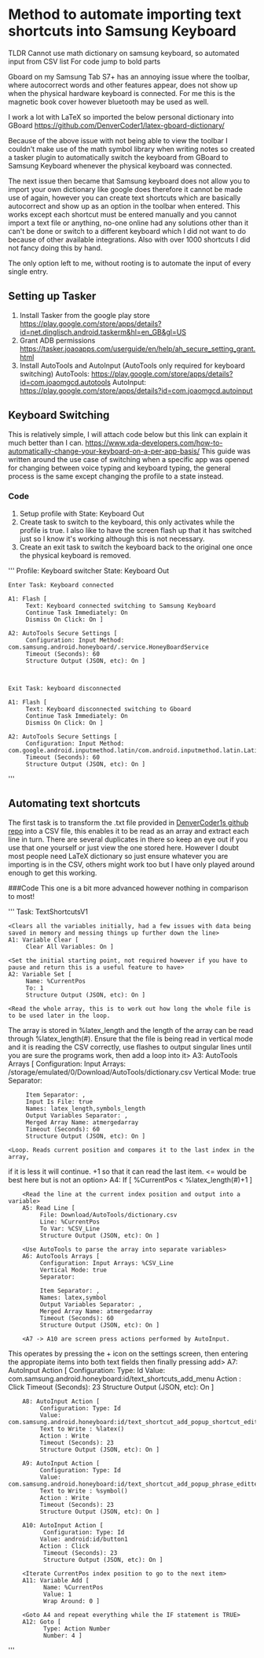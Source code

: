 # Method to automate importing text shortcuts into Samsung Keyboard
TLDR Cannot use math dictionary on samsung keyboard, so automated input from CSV list
For code jump to bold parts

Gboard on my Samsung Tab S7+ has an annoying issue where the toolbar, where autocorrect words and other features appear, does not show up when the physical hardware keyboard is connected. For me this is the magnetic book cover however bluetooth may be used as well.

I work a lot with LaTeX so imported the below personal dictionary into GBoard
https://github.com/DenverCoder1/latex-gboard-dictionary/

Because of the above issue with not being able to view the toolbar I couldn't make use of the math symbol library when writing notes so created a tasker plugin to automatically switch the keyboard from GBoard to Samsung Keyboard whenever the physical keyboard was connected. 

The next issue then became that Samsung keyboard does not allow you to import your own dictionary like google does therefore it cannot be made use of again, however you can create text shortcuts which are basically autocorrect and show up as an option in the toolbar when entered.
This works except each shortcut must be entered manually and you cannot import a text file or anything, no-one online had any solutions other than it can't be done or switch to a different keyboard which I did not want to do because of other available integrations. Also with over 1000 shortcuts I did not fancy doing this by hand.

The only option left to me, without rooting is to automate the input of every single entry.

## Setting up Tasker
1. Install Tasker from the google play store
   https://play.google.com/store/apps/details?id=net.dinglisch.android.taskerm&hl=en_GB&gl=US
2. Grant ADB permissions
   https://tasker.joaoapps.com/userguide/en/help/ah_secure_setting_grant.html
3. Install AutoTools and AutoInput (AutoTools only required for keyboard switching)
   AutoTools: https://play.google.com/store/apps/details?id=com.joaomgcd.autotools
   AutoInput: https://play.google.com/store/apps/details?id=com.joaomgcd.autoinput

## Keyboard Switching
This is relatively simple, I will attach code below but this link can explain it much better than I can.
https://www.xda-developers.com/how-to-automatically-change-your-keyboard-on-a-per-app-basis/
This guide was written around the use case of switching when a specific app was opened for changing between voice typing and keyboard typing, the general process is the same except changing the profile to a state instead.

### Code
1. Setup profile with State: Keyboard Out
2. Create task to switch to the keyboard, this only activates while the profile is true. I also like to have the screen flash up that it has switched just so I know it's working although this is not necessary.
3. Create an exit task to switch the keyboard back to the original one once the physical keyboard is removed.
   
'''
    Profile: Keyboard switcher
    	State: Keyboard Out
    
    
    
    Enter Task: Keyboard connected
    
    A1: Flash [
         Text: Keyboard connected switching to Samsung Keyboard
         Continue Task Immediately: On
         Dismiss On Click: On ]
    
    A2: AutoTools Secure Settings [
         Configuration: Input Method: com.samsung.android.honeyboard/.service.HoneyBoardService
         Timeout (Seconds): 60
         Structure Output (JSON, etc): On ]
    
    
    
    Exit Task: keyboard disconnected
    
    A1: Flash [
         Text: Keyboard disconnected switching to Gboard
         Continue Task Immediately: On
         Dismiss On Click: On ]
    
    A2: AutoTools Secure Settings [
         Configuration: Input Method: com.google.android.inputmethod.latin/com.android.inputmethod.latin.LatinIME
         Timeout (Seconds): 60
         Structure Output (JSON, etc): On ]
'''
    

## Automating text shortcuts
The first task is to transform the .txt file provided in [DenverCoder1s github repo](https://github.com/DenverCoder1) into a CSV file, this enables it to be read as an array and extract each line in turn. There are several duplicates in there so keep an eye out if you use that one yourself or just view the one stored here. 
However I doubt most people need LaTeX dictionary so just ensure whatever you are importing is in the CSV, others might work too but I have only played around enough to get this working.

###Code
This one is a bit more advanced however nothing in comparison to most!

'''
    Task: TextShortcutsV1
    
    <Clears all the variables initially, had a few issues with data being saved in memory and messing things up further down the line>
    A1: Variable Clear [
         Clear All Variables: On ]

    <Set the initial starting point, not required however if you have to pause and return this is a useful feature to have>
    A2: Variable Set [
         Name: %CurrentPos
         To: 1
         Structure Output (JSON, etc): On ]

    <Read the whole array, this is to work out how long the whole file is to be used later in the loop. 
The array is stored in %latex_length and the length of the array can be read through %latex_length(#). 
Ensure that the file is being read in vertical mode and it is reading the CSV correctly, 
use flashes to output singular lines until you are sure the programs work, then add a loop into it>
    A3: AutoTools Arrays [
         Configuration: Input Arrays: /storage/emulated/0/Download/AutoTools/dictionary.csv
         Vertical Mode: true
         Separator: 
         
         Item Separator: ,
         Input Is File: true
         Names: latex_length,symbols_length
         Output Variables Separator: ,
         Merged Array Name: atmergedarray
         Timeout (Seconds): 60
         Structure Output (JSON, etc): On ]

    <Loop. Reads current position and compares it to the last index in the array, 
if it is less it will continue. +1 so that it can read the last item. 
<= would be best here but is not an option>
    A4: If [ %CurrentPos < %latex_length(#)+1 ]
       
        <Read the line at the current index position and output into a variable>
        A5: Read Line [
             File: Download/AutoTools/dictionary.csv
             Line: %CurrentPos
             To Var: %CSV_Line
             Structure Output (JSON, etc): On ]
       
        <Use AutoTools to parse the array into separate variables>
        A6: AutoTools Arrays [
             Configuration: Input Arrays: %CSV_Line
             Vertical Mode: true
             Separator: 
             
             Item Separator: ,
             Names: latex,symbol
             Output Variables Separator: ,
             Merged Array Name: atmergedarray
             Timeout (Seconds): 60
             Structure Output (JSON, etc): On ]
    
        <A7 -> A10 are screen press actions performed by AutoInput. 
This operates by pressing the + icon on the settings screen, 
then entering the appropiate items into both text fields then finally pressing add>
        A7: AutoInput Action [
             Configuration: Type: Id
             Value: com.samsung.android.honeyboard:id/text_shortcuts_add_menu
             Action : Click
             Timeout (Seconds): 23
             Structure Output (JSON, etc): On ]
    
        A8: AutoInput Action [
             Configuration: Type: Id
             Value: com.samsung.android.honeyboard:id/text_shortcut_add_popup_shortcut_edittext
             Text to Write : %latex()
             Action : Write
             Timeout (Seconds): 23
             Structure Output (JSON, etc): On ]
    
        A9: AutoInput Action [
             Configuration: Type: Id
             Value: com.samsung.android.honeyboard:id/text_shortcut_add_popup_phrase_edittext
             Text to Write : %symbol()
             Action : Write
             Timeout (Seconds): 23
             Structure Output (JSON, etc): On ]
    
        A10: AutoInput Action [
              Configuration: Type: Id
             Value: android:id/button1
             Action : Click
              Timeout (Seconds): 23
              Structure Output (JSON, etc): On ]
    
        <Iterate CurrentPos index position to go to the next item>
        A11: Variable Add [
              Name: %CurrentPos
              Value: 1
              Wrap Around: 0 ]
    
        <Goto A4 and repeat everything while the IF statement is TRUE>
        A12: Goto [
              Type: Action Number
              Number: 4 ]
'''  
    



